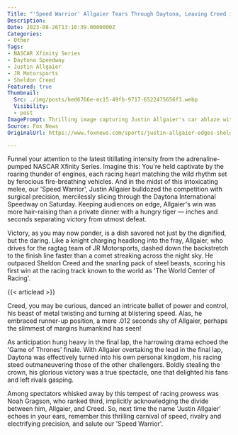 ```yaml
---
Title: "'Speed Warrior' Allgaier Tears Through Daytona, Leaving Creed in His Turbulent Wake"
Description: 
Date: 2023-08-26T13:16:39.0000000Z
Categories:
- Other
Tags:
- NASCAR Xfinity Series
- Daytona Speedway
- Justin Allgaier
- JR Motorsports
- Sheldon Creed
Featured: true
Thumbnail:
  Src: ./img/posts/bed6766e-ec15-49fb-9717-6522475656f3.webp
  Visibility:
  - post
ImagePrompt: Thrilling image capturing Justin Allgaier's car ablaze with victory, streaking across the Daytona speedway with fierce competitors hot on his heels. His vehicle, a loud roar of speed and control, completely steals the spotlight amidst the roaring crowd and the intense competition.
Source: Fox News
OriginalUrl: https://www.foxnews.com/sports/justin-allgaier-edges-sheldon-creed-seconds-win-xfinity-series-race-daytona

---
```

Funnel your attention to the latest titillating intensity from the adrenaline-pumped NASCAR Xfinity Series. Imagine this: You're held captivate by the roaring thunder of engines, each racing heart matching the wild rhythm set by ferocious fire-breathing vehicles. And in the midst of this intoxicating melee, our 'Speed Warrior', Justin Allgaier bulldozed the competition with surgical precision, mercilessly slicing through the Daytona International Speedway on Saturday. Keeping audiences on edge, Allgaier's win was more hair-raising than a private dinner with a hungry tiger — inches and seconds separating victory from utmost defeat.

Victory, as you may now ponder, is a dish savored not just by the dignified, but the daring. Like a knight charging headlong into the fray, Allgaier, who drives for the ragtag team of JR Motorsports, dashed down the backstretch to the finish line faster than a comet streaking across the night sky. He outpaced Sheldon Creed and the snarling pack of steel beasts, scoring his first win at the racing track known to the world as 'The World Center of Racing'.

{{< articlead >}}

Creed, you may be curious, danced an intricate ballet of power and control, his beast of metal twisting and turning at blistering speed. Alas, he embraced runner-up position, a mere .012 seconds shy of Allgaier, perhaps the slimmest of margins humankind has seen!

As anticipation hung heavy in the final lap, the harrowing drama echoed the 'Game of Thrones' finale. With Allgaier overtaking the lead in the final lap, Daytona was effectively turned into his own personal kingdom, his racing steed outmaneuvering those of the other challengers. Boldly stealing the crown, his glorious victory was a true spectacle, one that delighted his fans and left rivals gasping.

Among spectators whisked away by this tempest of racing prowess was Noah Gragson, who ranked third, implicitly acknowledging the divide between him, Allgaier, and Creed. So, next time the name 'Justin Allgaier' echoes in your ears, remember this thrilling carnival of speed, rivalry and electrifying precision, and salute our 'Speed Warrior'.
